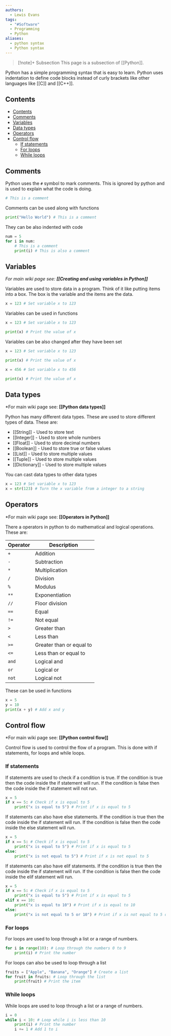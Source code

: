 ```yaml
---
authors:
  - Lewis Evans
tags:
  - "#Software"
  - Programming
  - Python
aliases:
  - python syntax
  - Python syntax
---
```

>[!note]+ Subsection
> This page is a subsection of [[Python]].

Python has a simple programming syntax that is easy to learn. Python uses indentation to define code blocks instead of curly brackets like other languages like [[C]] and [[C++]]. 

## Contents
- [Contents](#contents)
- [Comments](#comments)
- [Variables](#variables)
- [Data types](#data-types)
- [Operators](#operators)
- [Control flow](#control-flow)
    - [If statements](#if-statements)
    - [For loops](#for-loops)
    - [While loops](#while-loops)

## Comments
Python uses the `#` symbol to mark comments. This is ignored by python and is used to explain what the code is doing. 

```python
# This is a comment
```

Comments can be used along with functions

```python
print("Hello World") # This is a comment
```

They can be also indented with code

```python
num = 5
for i in num:
    # This is a comment
    print(i) # This is also a comment
```

## Variables
*For main wiki page see: **[[Creating and using variables in Python]]***

Variables are used to store data in a program. Think of it like putting items into a box. The box is the variable and the items are the data. 

```python
x = 123 # Set variable x to 123
```

Variables can be used in functions

```python
x = 123 # Set variable x to 123

print(x) # Print the value of x
```

Variables can be also changed after they have been set

```python
x = 123 # Set variable x to 123

print(x) # Print the value of x

x = 456 # Set variable x to 456

print(x) # Print the value of x
```

## Data types
*For main wiki page see: **[[Python data types]]**

Python has many different data types. These are used to store different types of data. These are:

- [[String]] - Used to store text
- [[Integer]] - Used to store whole numbers
- [[Float]] - Used to store decimal numbers
- [[Boolean]] - Used to store true or false values
- [[List]] - Used to store multiple values
- [[Tuple]] - Used to store multiple values
- [[Dictionary]] - Used to store multiple values

You can cast data types to other data types

```python
x = 123 # Set variable x to 123
x = str(123) # Turn the x variable from a integer to a string
```

## Operators
*For main wiki page see: **[[Operators in Python]]**

There a operators in python to do mathematical and logical operations. These are:

| Operator |         Description       |
| -------- | ------------------------- |
|   `+`    | Addition                  |
|   `-`    | Subtraction               |
|   `*`    | Multiplication            |
|   `/`    | Division                  |
|   `%`    | Modulus                   |
|   `**`   | Exponentiation            |
|   `//`   | Floor division            |
|   `==`   | Equal                     |
|   `!=`   | Not equal                 |
|   `>`    | Greater than              |
|   `<`    | Less than                 |
|   `>=`   | Greater than or equal to  |
|   `<=`   | Less than or equal to     |
|   `and`  | Logical and               |
|   `or`   | Logical or                |
|   `not`  | Logical not               |

These can be used in functions

```python
x = 5
y = 10
print(x + y) # Add x and y
```

## Control flow

*For main wiki page see: **[[Python control flow]]**

Control flow is used to control the flow of a program. This is done with if statements, for loops and while loops.

### If statements

If statements are used to check if a condition is true. If the condition is true then the code inside the if statement will run. If the condition is false then the code inside the if statement will not run. 

```python
x = 5
if x == 5: # Check if x is equal to 5
    print("x is equal to 5") # Print if x is equal to 5
```

If statements can also have else statements. If the condition is true then the code inside the if statement will run. If the condition is false then the code inside the else statement will run. 

```python
x = 5
if x == 5: # Check if x is equal to 5
    print("x is equal to 5") # Print if x is equal to 5
else:
    print("x is not equal to 5") # Print if x is not equal to 5
```

If statements can also have elif statements. If the condition is true then the code inside the if statement will run. If the condition is false then the code inside the elif statement will run. 

```python
x = 5
if x == 5: # Check if x is equal to 5
    print("x is equal to 5") # Print if x is equal to 5
elif x == 10:
    print("x is equal to 10") # Print if x is equal to 10
else:
    print("x is not equal to 5 or 10") # Print if x is not equal to 5 or 10
```

### For loops

For loops are used to loop through a list or a range of numbers. 

```python
for i in range(10): # Loop through the numbers 0 to 9
    print(i) # Print the number
```

For loops can also be used to loop through a list

```python
fruits = ["Apple", "Banana", "Orange"] # Create a list
for fruit in fruits: # Loop through the list
    print(fruit) # Print the item
```

### While loops

While loops are used to loop through a list or a range of numbers. 

```python
i = 0
while i < 10: # Loop while i is less than 10
    print(i) # Print the number
    i += 1 # Add 1 to i
```
